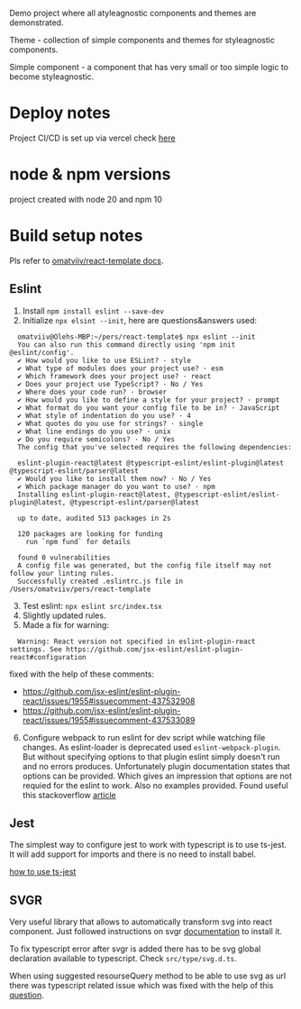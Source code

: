 Demo project where all atyleagnostic components and themes are demonstrated.

Theme - collection of simple components and themes for styleagnostic components.

Simple component - a component that has very small or too simple logic to
become styleagnostic.

# Deploy notes
Project CI/CD is set up via vercel check [here](https://vercel.com/omatviiv0/styleagnostic)

# node & npm versions
project created with node 20 and npm 10

# Build setup notes
Pls refer to [omatviiv/react-template docs](https://github.com/omatviiv/react-template).

## Eslint
1. Install `npm install eslint --save-dev`
2. Initialize `npx elsint --init`, here are questions&answers used:
```
  omatviiv@Olehs-MBP:~/pers/react-template$ npx eslint --init
  You can also run this command directly using 'npm init @eslint/config'.
  ✔ How would you like to use ESLint? · style
  ✔ What type of modules does your project use? · esm
  ✔ Which framework does your project use? · react
  ✔ Does your project use TypeScript? · No / Yes
  ✔ Where does your code run? · browser
  ✔ How would you like to define a style for your project? · prompt
  ✔ What format do you want your config file to be in? · JavaScript
  ✔ What style of indentation do you use? · 4
  ✔ What quotes do you use for strings? · single
  ✔ What line endings do you use? · unix
  ✔ Do you require semicolons? · No / Yes
  The config that you've selected requires the following dependencies:

  eslint-plugin-react@latest @typescript-eslint/eslint-plugin@latest @typescript-eslint/parser@latest
  ✔ Would you like to install them now? · No / Yes
  ✔ Which package manager do you want to use? · npm
  Installing eslint-plugin-react@latest, @typescript-eslint/eslint-plugin@latest, @typescript-eslint/parser@latest

  up to date, audited 513 packages in 2s

  120 packages are looking for funding
    run `npm fund` for details

  found 0 vulnerabilities
  A config file was generated, but the config file itself may not follow your linting rules.
  Successfully created .eslintrc.js file in /Users/omatviiv/pers/react-template
```
3. Test eslint: `npx eslint src/index.tsx`
4. Slightly updated rules.
5. Made a fix for warning:
```
  Warning: React version not specified in eslint-plugin-react settings. See https://github.com/jsx-eslint/eslint-plugin-react#configuration
```
fixed with the help of these comments:
- https://github.com/jsx-eslint/eslint-plugin-react/issues/1955#issuecomment-437532908
- https://github.com/jsx-eslint/eslint-plugin-react/issues/1955#issuecomment-437533089
6. Configure webpack to run eslint for dev script while watching file changes.
As eslint-loader is deprecated used `eslint-webpack-plugin`.
But without specifying options to that plugin eslint simply doesn't run and no
errors produces. Unfortunately plugin documentation states that options can be
provided. Which gives an impression that options are not requied for the eslint
to work. Also no examples provided.
Found useful this stackoverflow [article](https://stackoverflow.com/questions/66521418/eslint-webpack-plugin-no-output-file-and-no-errors)

## Jest
The simplest way to configure jest to work with typescript is to use ts-jest.
It will add support for imports and there is no need to install babel.

[how to use ts-jest](https://github.com/kulshekhar/ts-jest)

## SVGR
Very useful library that allows to automatically transform svg into react component.
Just followed instructions on svgr
[documentation](https://react-svgr.com/docs/webpack/) to install it.

To fix typescript error after svgr is added there has to be svg global
declaration available to typescript. Check `src/type/svg.d.ts`.

When using suggested resourseQuery method to be able to use svg as url there was
typescript related issue which was fixed with the help of this
[question](https://stackoverflow.com/questions/60816666/how-to-use-query-param-import-in-webpack-with-typescript-without-getting-cannot).
